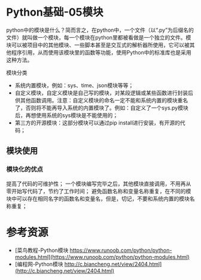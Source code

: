 # Python基础-05模块




python中的模块是什么？简而言之，在python中，一个文件（以“.py”为后缀名的文件）就叫做一个模块，每一个模块在python里都被看做是一个独立的文件。模块可以被项目中的其他模块、一些脚本甚至是交互式的解析器所使用，它可以被其他程序引用，从而使用该模块里的函数等功能，使用Python中的标准库也是采用这种方法。


模块分类
- 系统内置模块，例如：sys、time、json模块等等；
- 自定义模块，自定义模块是自己写的模块，对某段逻辑或某些函数进行封装后供其他函数调用。注意：自定义模块的命名一定不能和系统内置的模块重名了，否则将不能再导入系统的内置模块了。例如：自定义了一个sys.py模块后，再想使用系统的sys模块是不能使用的；
- 第三方的开源模块：这部分模块可以通过pip install进行安装，有开源的代码；

## 模块使用


### 模块化的优点
提高了代码的可维护性；
一个模块编写完毕之后，其他模块直接调用，不用再从零开始写代码了，节约了工作时间；
避免函数名称和变量名称重复，在不同的模块中可以存在相同名字的函数名和变量名，但是，切记，不要和系统内置的模块名称重复；





# 参考资源

- [菜鸟教程-Python模块 https://www.runoob.com/python/python-modules.html](https://www.runoob.com/python/python-modules.html)
- [编程网-Python模块 http://c.biancheng.net/view/2404.html](http://c.biancheng.net/view/2404.html)

